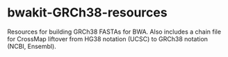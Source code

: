 # bwakit-GRCh38-resources
Resources for building GRCh38 FASTAs for BWA. 
Also includes a chain file for CrossMap liftover from HG38 notation (UCSC) to GRCh38 notation (NCBI, Ensembl). 
